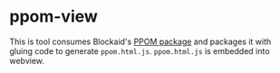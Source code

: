 # ppom-view

This is tool consumes Blockaid's [PPOM package](https://www.npmjs.com/package/@blockaid/ppom_release) and packages it with gluing code to generate `ppom.html.js`. `ppom.html.js` is embedded into webview.
